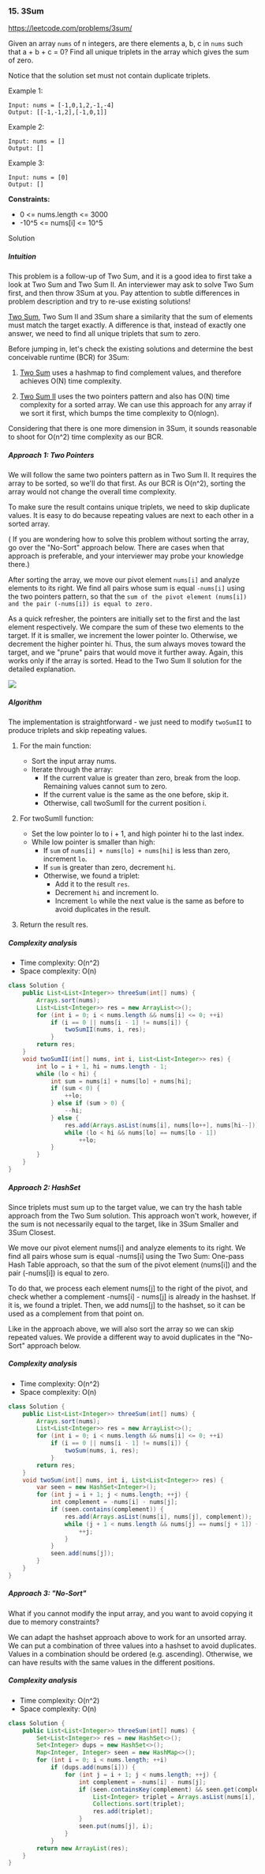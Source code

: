 ### 15. 3Sum
https://leetcode.com/problems/3sum/

Given an array `nums` of n integers, are there elements a, b, c in `nums` such that a + b + c = 0? Find all unique triplets in the array which gives the sum of zero.

Notice that the solution set must not contain duplicate triplets.

 

Example 1:
```
Input: nums = [-1,0,1,2,-1,-4]
Output: [[-1,-1,2],[-1,0,1]]
```
Example 2:
```
Input: nums = []
Output: []
```
Example 3:
```
Input: nums = [0]
Output: []
``` 

**Constraints:**

- 0 <= nums.length <= 3000
- -10^5 <= nums[i] <= 10^5

Solution

##### Intuition
This problem is a follow-up of Two Sum, and it is a good idea to first take a look at Two Sum and Two Sum II. An interviewer may ask to solve Two Sum first, and then throw 3Sum at you. Pay attention to subtle differences in problem description and try to re-use existing solutions!

[Two Sum](./../two_sum.md), Two Sum II and 3Sum share a similarity that the sum of elements must match the target exactly. A difference is that, instead of exactly one answer, we need to find all unique triplets that sum to zero.

Before jumping in, let's check the existing solutions and determine the best conceivable runtime (BCR) for 3Sum:

1. [Two Sum](./../two_sum.md) uses a hashmap to find complement values, and therefore achieves O(N) time complexity.

2. [Two Sum II](./../binary_search/two_sum_ii.md) uses the two pointers pattern and also has O(N) time complexity for a sorted array. We can use this approach for any array if we sort it first, which bumps the time complexity to O(nlogn).

Considering that there is one more dimension in 3Sum, it sounds reasonable to shoot for O(n^2) time complexity as our BCR.

##### Approach 1: Two Pointers

We will follow the same two pointers pattern as in Two Sum II. It requires the array to be sorted, so we'll do that first. As our BCR is O(n^2), sorting the array would not change the overall time complexity.

To make sure the result contains unique triplets, we need to skip duplicate values. It is easy to do because repeating values are next to each other in a sorted array.

( If you are wondering how to solve this problem without sorting the array, go over the "No-Sort" approach below. There are cases when that approach is preferable, and your interviewer may probe your knowledge there.)

After sorting the array, we move our pivot element `nums[i]` and analyze elements to its right. We find all pairs whose sum is equal `-nums[i]` using the two pointers pattern, so that the `sum of the pivot element (nums[i]) and the pair (-nums[i]) is equal to zero.`

As a quick refresher, the pointers are initially set to the first and the last element respectively. We compare the sum of these two elements to the target. If it is smaller, we increment the lower pointer lo. Otherwise, we decrement the higher pointer hi. Thus, the sum always moves toward the target, and we "prune" pairs that would move it further away. Again, this works only if the array is sorted. Head to the Two Sum II solution for the detailed explanation.


![](./res/3_sum_two_pointer.gif)

##### Algorithm

The implementation is straightforward - we just need to modify `twoSumII` to produce triplets and skip repeating values.

1. For the main function:

   - Sort the input array nums.
   - Iterate through the array:
      - If the current value is greater than zero, break from the loop. Remaining values cannot sum to zero.
      - If the current value is the same as the one before, skip it.
      - Otherwise, call twoSumII for the current position i.
2. For twoSumII function:

   - Set the low pointer lo to i + 1, and high pointer hi to the last index.
   - While low pointer is smaller than high:
      - If `sum` of `nums[i] + nums[lo] + nums[hi]` is less than zero, increment `lo`.
      - If `sum` is greater than zero, decrement `hi`.
      - Otherwise, we found a triplet:
         - Add it to the result `res`.
         - Decrement `hi` and increment lo.
         - Increment `lo` while the next value is the same as before to avoid duplicates in the result.
3. Return the result res.

##### Complexity analysis
- Time complexity: O(n^2)
- Space complexity: O(n)

```java
class Solution {
    public List<List<Integer>> threeSum(int[] nums) {
        Arrays.sort(nums);
        List<List<Integer>> res = new ArrayList<>();
        for (int i = 0; i < nums.length && nums[i] <= 0; ++i)
            if (i == 0 || nums[i - 1] != nums[i]) {
                twoSumII(nums, i, res);
            }
        return res;
    }
    void twoSumII(int[] nums, int i, List<List<Integer>> res) {
        int lo = i + 1, hi = nums.length - 1;
        while (lo < hi) {
            int sum = nums[i] + nums[lo] + nums[hi];
            if (sum < 0) {
                ++lo;
            } else if (sum > 0) {
                --hi;
            } else {
                res.add(Arrays.asList(nums[i], nums[lo++], nums[hi--]));
                while (lo < hi && nums[lo] == nums[lo - 1])
                    ++lo;
            }
        }
    }
}
```

##### Approach 2: HashSet

Since triplets must sum up to the target value, we can try the hash table approach from the Two Sum solution. This approach won't work, however, if the sum is not necessarily equal to the target, like in 3Sum Smaller and 3Sum Closest.

We move our pivot element nums[i] and analyze elements to its right. We find all pairs whose sum is equal -nums[i] using the Two Sum: One-pass Hash Table approach, so that the sum of the pivot element (nums[i]) and the pair (-nums[i]) is equal to zero.

To do that, we process each element nums[j] to the right of the pivot, and check whether a complement -nums[i] - nums[j] is already in the hashset. If it is, we found a triplet. Then, we add nums[j] to the hashset, so it can be used as a complement from that point on.

Like in the approach above, we will also sort the array so we can skip repeated values. We provide a different way to avoid duplicates in the "No-Sort" approach below.

##### Complexity analysis
- Time complexity: O(n^2)
- Space complexity: O(n)

```java
class Solution {
    public List<List<Integer>> threeSum(int[] nums) {
        Arrays.sort(nums);
        List<List<Integer>> res = new ArrayList<>();
        for (int i = 0; i < nums.length && nums[i] <= 0; ++i)
            if (i == 0 || nums[i - 1] != nums[i]) {
                twoSum(nums, i, res);
            }
        return res;
    }
    void twoSum(int[] nums, int i, List<List<Integer>> res) {
        var seen = new HashSet<Integer>();
        for (int j = i + 1; j < nums.length; ++j) {
            int complement = -nums[i] - nums[j];
            if (seen.contains(complement)) {
                res.add(Arrays.asList(nums[i], nums[j], complement));
                while (j + 1 < nums.length && nums[j] == nums[j + 1]) {
                    ++j;
                }
            }
            seen.add(nums[j]);
        }
    }
}
```

##### Approach 3: "No-Sort"
What if you cannot modify the input array, and you want to avoid copying it due to memory constraints?

We can adapt the hashset approach above to work for an unsorted array. We can put a combination of three values into a hashset to avoid duplicates. Values in a combination should be ordered (e.g. ascending). Otherwise, we can have results with the same values in the different positions.

##### Complexity analysis
- Time complexity: O(n^2)
- Space complexity: O(n)

```java
class Solution {
    public List<List<Integer>> threeSum(int[] nums) {
        Set<List<Integer>> res = new HashSet<>();
        Set<Integer> dups = new HashSet<>();
        Map<Integer, Integer> seen = new HashMap<>();
        for (int i = 0; i < nums.length; ++i)
            if (dups.add(nums[i])) {
                for (int j = i + 1; j < nums.length; ++j) {
                    int complement = -nums[i] - nums[j];
                    if (seen.containsKey(complement) && seen.get(complement) == i) {
                        List<Integer> triplet = Arrays.asList(nums[i], nums[j], complement);
                        Collections.sort(triplet);
                        res.add(triplet);
                    }
                    seen.put(nums[j], i);
                }
            }
        return new ArrayList(res);
    }
}
```
